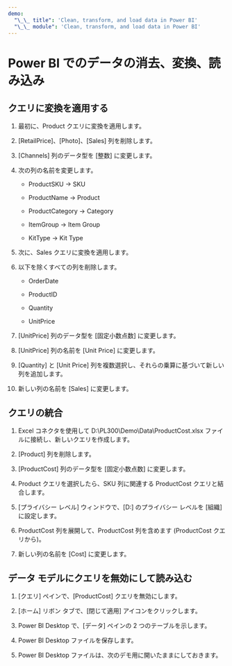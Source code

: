 ```yaml
---
demo:
  "\_\_ title": 'Clean, transform, and load data in Power BI'
  "\_\_ module": 'Clean, transform, and load data in Power BI'
---
```

# Power BI でのデータの消去、変換、読み込み

## クエリに変換を適用する

1. 最初に、Product クエリに変換を適用します。

1. [RetailPrice]、[Photo]、[Sales] 列を削除します。

1. [Channels] 列のデータ型を [整数] に変更します。

1. 次の列の名前を変更します。

    - ProductSKU → SKU

    - ProductName → Product

    - ProductCategory → Category

    - ItemGroup → Item Group

    - KitType → Kit Type

1. 次に、Sales クエリに変換を適用します。

1. 以下を除くすべての列を削除します。

    - OrderDate

    - ProductID

    - Quantity

    - UnitPrice

1. [UnitPrice] 列のデータ型を [固定小数点数] に変更します。

1. [UnitPrice] 列の名前を [Unit Price] に変更します。

1. [Quantity] と [Unit Price] 列を複数選択し、それらの乗算に基づいて新しい列を追加します。

1. 新しい列の名前を [Sales] に変更します。

## クエリの統合

1. Excel コネクタを使用して D:\PL300\Demo\Data\ProductCost.xlsx ファイルに接続し、新しいクエリを作成します。

1. [Product] 列を削除します。

1. [ProductCost] 列のデータ型を [固定小数点数] に変更します。

1. Product クエリを選択したら、SKU 列に関連する ProductCost クエリと結合します。

1. [プライバシー レベル] ウィンドウで、[D:\] のプライバシー レベルを [組織] に設定します。

1. ProductCost 列を展開して、ProductCost 列を含めます (ProductCost クエリから)。

1. 新しい列の名前を [Cost] に変更します。

## データ モデルにクエリを無効にして読み込む

1. [クエリ] ペインで、[ProductCost] クエリを無効にします。

1. [ホーム] リボン タブで、[閉じて適用] アイコンをクリックします。

1. Power BI Desktop で、[データ] ペインの 2 つのテーブルを示します。

1. Power BI Desktop ファイルを保存します。

1. Power BI Desktop ファイルは、次のデモ用に開いたままにしておきます。
